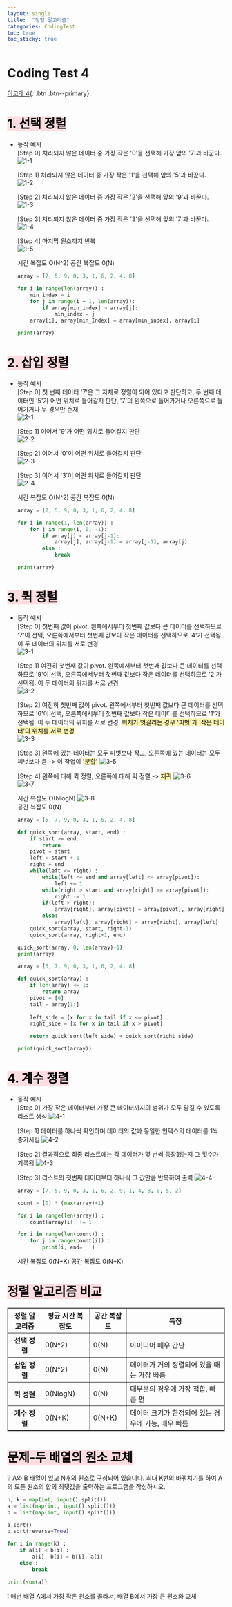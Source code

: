 ```yaml
---
layout: single
title:  "정렬 알고리즘"
categories: CodingTest
toc: true
toc_sticky: true
---
```


# Coding Test 4

[이코테 4](https://www.youtube.com/watch?v=KGyK-pNvWos&list=PLRx0vPvlEmdAghTr5mXQxGpHjWqSz0dgC&index=4){: .btn .btn--primary}

# <mark style='background-color: #ffdce0'>1. 선택 정렬</mark>
- 동작 예시  
    [Step 0] 처리되지 않은 데이터 중 가장 작은 '0'을 선택해 가장 앞의 '7'과 바꾼다.  
    ![1-1](https://user-images.githubusercontent.com/63334368/162913895-5e298c9d-7eae-449c-b1f0-fd84c3e77259.png)  

    [Step 1] 처리되지 않은 데이터 중 가장 작은 '1'을 선택해 앞의 '5'과 바꾼다.  
    ![1-2](https://user-images.githubusercontent.com/63334368/162913896-977fefc2-62f5-450e-8413-4ca593150755.png)  

    [Step 2] 처리되지 않은 데이터 중 가장 작은 '2'을 선택해 앞의 '9'과 바꾼다.  
    ![1-3](https://user-images.githubusercontent.com/63334368/162913898-b02bb5c2-9030-4263-a826-61aadaaaf9aa.png)  

    [Step 3] 처리되지 않은 데이터 중 가장 작은 '3'을 선택해 앞의 '7'과 바꾼다.  
    ![1-4](https://user-images.githubusercontent.com/63334368/162913827-cdf1f55f-458a-4e38-a2a3-360bf40630f7.png)  

    [Step 4] 마지막 원소까지 반복  
    ![1-5](https://user-images.githubusercontent.com/63334368/162913835-ba942460-da6b-49b7-a43d-3a141ec79aa8.png)   

    시간 복잡도 O(N^2)
    공간 복잡도 0(N)

    ```python
    array = [7, 5, 9, 0, 3, 1, 6, 2, 4, 8]

    for i in range(len(array)) :
        min_index = i
        for j in range(i + 1, len(array)):
            if array[min_index] > array[j]:
                min_index = j
        array[i], array[min_Index] = array[min_index], array[i]
    
    print(array)
    ```

# <mark style='background-color: #ffdce0'>2. 삽입 정렬</mark>
- 동작 예시  
    [Step 0] 첫 번째 데이터 '7'은 그 자체로 정렬이 되어 있다고 판단하고, 두 번째 데이터인 '5'가 어떤 위치로 들어갈지 판단, '7'의 왼쪽으로 들어가거나 오른쪽으로 들어가거나 두 경우만 존재  
    ![2-1](https://user-images.githubusercontent.com/63334368/162913838-c50998eb-fad4-4d0b-8db9-9b48ebd93082.png)  

    [Step 1] 이어서 '9'가 어떤 위치로 들어갈지 판단  
    ![2-2](https://user-images.githubusercontent.com/63334368/162913842-0d335eed-3d28-4d4d-bc91-49303178c5e1.png)  

    [Step 2] 이어서 '0'이 어떤 위치로 들어갈지 판단  
    ![2-3](https://user-images.githubusercontent.com/63334368/162913845-ea74770a-a622-4604-8a03-fb1f609897f4.png)  

    [Step 3] 이어서 '3'이 어떤 위치로 들어갈지 판단  
    ![2-4](https://user-images.githubusercontent.com/63334368/162913851-a5054ec1-506c-4e8c-a22e-0d85b9cd0eb8.png)  

    시간 복잡도 O(N^2)
    공간 복잡도 0(N)

    ```python
    array = [7, 5, 9, 0, 3, 1, 6, 2, 4, 8]

    for i in range(1, len(array)) :
        for j in range(i, 0, -1):
            if array[j] < array[j-1]:
                array[j], array[j-1] = array[j-1], array[j]
            else :
                break

    print(array)
    ```

# <mark style='background-color: #ffdce0'>3. 퀵 정렬</mark>
- 동작 예시  
    [Step 0] 첫번째 값이 pivot. 왼쪽에서부터 첫번째 값보다 큰 데이터를 선택하므로 '7'이 선택, 오른쪽에서부터 첫번째 값보다 작은 데이터를 선택하므로 '4'가 선택됨. 이 두 데이터의 위치를 서로 변경  
    ![3-1](https://user-images.githubusercontent.com/63334368/162913859-3288bccc-03a7-4648-bb8f-13b23e44131f.png)  

    [Step 1] 여전히 첫번째 값이 pivot. 왼쪽에서부터 첫번째 값보다 큰 데이터를 선택하므로 '9'이 선택, 오른쪽에서부터 첫번째 값보다 작은 데이터를 선택하므로 '2'가 선택됨. 이 두 데이터의 위치를 서로 변경  
    ![3-2](https://user-images.githubusercontent.com/63334368/162913861-baddd236-5182-4c4d-b51c-fec8f0bf1691.png)  

    [Step 2] 여전히 첫번째 값이 pivot. 왼쪽에서부터 첫번째 값보다 큰 데이터를 선택하므로 '6'이 선택, 오른쪽에서부터 첫번째 값보다 작은 데이터를 선택하므로 '1'가 선택됨. 이 두 데이터의 위치를 서로 변경. <mark style='background-color: #fff5b1'>위치가 엇갈리는 경우 '피벗'과 '작은 데이터'의 위치를 서로 변경</mark>  
    ![3-3](https://user-images.githubusercontent.com/63334368/162913867-0f77d014-5b6c-4cc9-85ad-d76bd179a746.png)   

    [Step 3] 왼쪽에 있는 데이터는 모두 피벗보다 작고, 오른쪽에 있는 데이터는 모두 피벗보다 큼 -> 이 작업이 <mark style='background-color: #fff5b1'>'분할'</mark> 
    ![3-5](https://user-images.githubusercontent.com/63334368/162913869-2bc95031-4187-4fc0-9ef5-ba8340e93ee9.png)   

    [Step 4] 왼쪽에 대해 퀵 정렬, 오른쪽에 대해 퀵 정렬 -> <mark style='background-color: #fff5b1'>재귀</mark> 
    ![3-6](https://user-images.githubusercontent.com/63334368/162913872-b6dfef4e-6c21-4ee6-90ce-331f67a331f2.png)  
    ![3-7](https://user-images.githubusercontent.com/63334368/162913874-41ba5dfd-ffe2-4054-a6b0-47602be23cae.png)  

    시간 복잡도 O(NlogN)
    ![3-8](https://user-images.githubusercontent.com/63334368/162913876-d73dda32-2f29-45e2-b88d-80c8352759f7.png)  
    공간 복잡도 0(N)

    ```python
    array = [5, 7, 9, 0, 3, 1, 6, 2, 4, 8]

    def quick_sort(array, start, end) :
        if start >= end:
            return
        pivot = start
        left = start + 1
        right = end
        while(left <= right) :
            while(left <= end and array[left] <= array[pivot]):
                left += 1
            while(right > start and array[right] >= array[pivot]):
                right -= 1
            if(left > right):
                array[right], array[pivot] = array[pivot], array[right]
            else:
                array[left], array[right] = array[right], array[left]
        quick_sort(array, start, right-1)
        quick_sort(array, right+1, end)

    quick_sort(array, 0, len(array)-1)
    print(array)
    ```
    ```python
    array = [5, 7, 9, 0, 3, 1, 6, 2, 4, 8]

    def quick_sort(array) :
        if len(array) <= 1:
            return array
        pivot = [0]
        tail = array[1:]
        
        left_side = [x for x in tail if x <= pivot]
        right_side = [x for x in tail if x > pivot]

        return quick_sort(left_side) + quick_sort(right_side)

    print(quick_sort(array))
    ```

# <mark style='background-color: #ffdce0'>4. 계수 정렬</mark>
- 동작 예시  
    [Step 0] 가장 작은 데이터부터 가장 큰 데이터까지의 범위가 모두 담길 수 있도록 리스트 생성
    ![4-1](https://user-images.githubusercontent.com/63334368/162913880-92d8a3af-893f-48b8-a922-383d655bfc47.png)  

    [Step 1] 데이터를 하나씩 확인하며 데이터의 값과 동일한 인덱스의 데이터를 1씩 증가시킴
    ![4-2](https://user-images.githubusercontent.com/63334368/162913885-5d9df11b-1e4f-4f82-90ae-7fd9a3bc14dc.png)  

    [Step 2] 결과적으로 최종 리스트에는 각 데이터가 몇 번씩 등장했는지 그 횟수가 기록됨
    ![4-3](https://user-images.githubusercontent.com/63334368/162913890-018d4f59-c4c6-4fc1-ae76-e9b8edf4ae58.png)  

    [Step 3] 리스트의 첫번째 데이터부터 하나씩 그 값만큼 반복하여 출력
    ![4-4](https://user-images.githubusercontent.com/63334368/162913893-52516ae9-4118-406a-bbbc-6a4b6ad1dfc9.png)  

    ```python
    array = [7, 5, 9, 0, 3, 1, 6, 2, 9, 1, 4, 8, 0, 5, 2]

    count = [0] * (max(array)+1)

    for i in range(len(array)) :
        count[array[i]] += 1 
    
    for i in range(len(count)) :
        for j in range(count[i]) :
            print(i, end=' ')
    ```  

    시간 복잡도 0(N+K)
    공간 복잡도 0(N+K)

# <mark style='background-color: #ffdce0'>정렬 알고리즘 비교</mark>

<div>
    <style scoped>
        .dataframe tbody tr th:only-of-type {
            vertical-align: middle;
        }
        .dataframe tbody tr th {
            vertical-align: top;
        }
        .dataframe thead th{
            text-align: center;
        }
        .dataframe thead td{
            text-align: center;
        }
    </style>
    <table border = "1" class="dataframe">
        <thead>
            <tr style="text-align: right;">
                <th>정렬 알고리즘</th>
                <th>평균 시간 복잡도</th>
                <th>공간 복잡도</th>
                <th>특징</th>
            </tr>
        </thead>
        <tbody>
            <tr>
                <th>선택 정렬</th>
                <td>0(N^2)</td>
                <td>0(N)</td>
                <td>아이디어 매우 간단</td>
            </tr>
            <tr>
                <th>삽입 정렬</th>
                <td>0(N^2)</td>
                <td>0(N)</td>
                <td>데이터가 거의 정렬되어 있을 때는 가장 빠름</td>
            </tr>
            <tr>
                <th>퀵 정렬</th>
                <td>0(NlogN)</td>
                <td>0(N)</td>
                <td>대부분의 경우에 가장 적합, 빠른 편</td>
            </tr>
            <tr>
                <th>계수 정렬</th>
                <td>0(N+K)</td>
                <td>0(N+K)</td>
                <td> 데이터 크기가 한정되어 있는 경우에 가능, 매우 빠름</td>
            </tr>
        </tbody>
    </table>
</div>

# <mark style='background-color: #ffdce0'>문제-두 배열의 원소 교체</mark>
:grey_question: A와 B 배열이 있고 N개의 원소로 구성되어 있습니다. 최대 K번의 바꿔치기를 하여 A의 모든 원소의 합의 최댓값을 출력하는 프로그램을 작성하시오.   

```python
n, k = map(int, input().split())
a = list(map(int, input().split()))
b = list(map(int, input().split()))

a.sort()
b.sort(reverse=True)

for i in range(k) :
    if a[i] < b[i] :
        a[i], b[i] = b[i], a[i]
    else :
        break

print(sum(a))
```  

:grey_exclamation: 매번 배열 A에서 가장 작은 원소를 골라서, 배열 B에서 가장 큰 원소와 교체